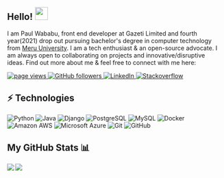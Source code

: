 ## Hello! <img src="https://raw.githubusercontent.com/paulodhiambo/paulodhiambo/master/wave.gif" width="30px">

I am Paul Wababu, front end developer at Gazeti Limited and fourth year(2021) drop out pursuing bachelor's degree in computer technology from [Meru University](https://www.must.ac.ke/). I am a tech enthusiast & an open-source advocate. I am always open to collaborating on projects and innovative/disruptive ideas. Find out more about me & feel free to connect with me here:

<p align="left">
  <a href="https://github.com/paulwababu/paulwababu">
    <img src="https://visitor-badge.laobi.icu/badge?page_id=paulwababu.paulwababu" alt="page views" />
  </a>
  <a href="https://github.com/paulwababu?tab=followers">
    <img alt="GitHub followers" src="https://img.shields.io/github/followers/paulwababu?color=green&logo=github">
  </a>
  <a href="https://www.linkedin.com/in/paul-wababu-660b511a7/">
    <img alt="LinkedIn" src="https://img.shields.io/badge/LinkedIn-0077B5?logo=linkedin&logoColor=white">
  </a>
  <a href="https://stackoverflow.com/users/13397423/paulsaul">
    <img alt="Stackoverflow" src="https://img.shields.io/badge/Stack_Overflow-FE7A16?logo=stack-overflow&logoColor=white">
  </a>
</p>


## ⚡ Technologies

![Python](https://img.shields.io/badge/-Python-black?style=flat-square&logo=Python)
![Java](https://img.shields.io/badge/-java-E34A86?style=flat-square&logo=java)
![Django](https://img.shields.io/badge/-django-E34A86?style=flat-square&logo=django)
![PostgreSQL](https://img.shields.io/badge/-PostgreSQL-336791?style=flat-square&logo=postgresql)
![MySQL](https://img.shields.io/badge/-MySQL-black?style=flat-square&logo=mysql)
![Docker](https://img.shields.io/badge/-Docker-black?style=flat-square&logo=docker)
![Amazon AWS](https://img.shields.io/badge/Amazon%20AWS-232F3E?style=flat-square&logo=amazon-aws)
![Microsoft Azure](https://img.shields.io/badge/Microsoft%20Azure-232F7E?style=flat-square&logo=microsoft-azure)
![Git](https://img.shields.io/badge/-Git-black?style=flat-square&logo=git)
![GitHub](https://img.shields.io/badge/-GitHub-181717?style=flat-square&logo=github)

## My GitHub Stats 📊
<a href="https://github.com/anuraghazra/github-readme-stats">
<img align="left" src="https://github-readme-stats.vercel.app/api?username=paulwababu&count_private=true&show_icons=true" />
</a>
<a href="https://github.com/anuraghazra/convoychat">
<img align="center" src="https://github-readme-stats.vercel.app/api/top-langs/?username=paulwababu" />
</a>
